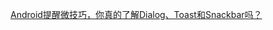 [Android提醒微技巧，你真的了解Dialog、Toast和Snackbar吗？](http://blog.csdn.net/sinyu890807/article/details/51336415)
